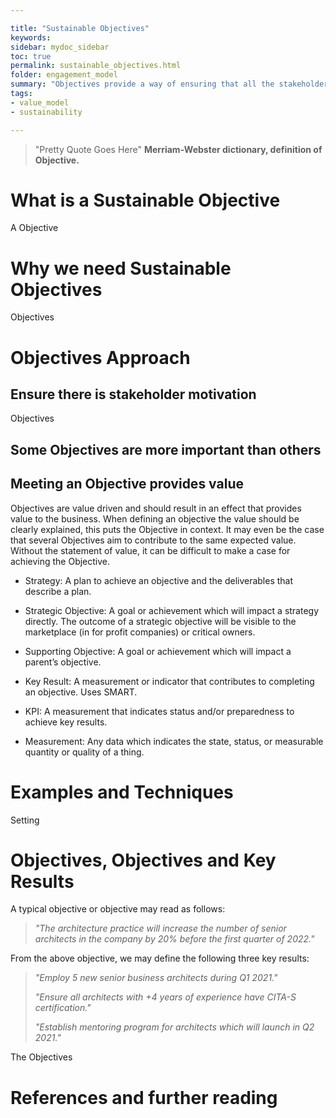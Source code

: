 ```yaml
---

title: "Sustainable Objectives"
keywords: 
sidebar: mydoc_sidebar
toc: true
permalink: sustainable_objectives.html
folder: engagement_model
summary: "Objectives provide a way of ensuring that all the stakeholders have a common understanding of the aims and are all pulling in the same direction."
tags:   
- value_model
- sustainability

---
```


> "Pretty Quote Goes Here" **Merriam-Webster dictionary, definition of Objective.**

# What is a Sustainable Objective

A Objective 

# Why we need Sustainable Objectives

Objectives 

# Objectives Approach

## Ensure there is stakeholder motivation

Objectives 

## Some Objectives are more important than others

## Meeting an Objective provides value

Objectives are value driven and should result in an effect that
provides value to the business. When defining an objective the value
should be clearly explained, this puts the Objective in context. It may
even be the case that several Objectives aim to contribute to the same
expected value. Without the statement of value, it can be difficult to
make a case for achieving the Objective.

- Strategy: A plan to achieve an objective and the deliverables that describe a plan.

- Strategic Objective: A goal or achievement which will impact a strategy directly. The outcome of a strategic objective will be visible to the marketplace (in for profit companies) or critical owners.

- Supporting Objective: A goal or achievement which will impact a parent’s objective.

- Key Result: A measurement or indicator that contributes to completing an objective. Uses SMART.

- KPI: A measurement that indicates status and/or preparedness to achieve key results.

- Measurement: Any data which indicates the state, status, or
  measurable quantity or quality of a thing.

# Examples and Techniques

Setting 

# Objectives, Objectives and Key Results

 A typical
objective or objective may read as follows:

> *"The architecture practice will increase the number of senior
> architects in the company by 20% before the first quarter of 2022."*

From the above objective, we may define the following three key results:

> *"Employ 5 new senior business architects during Q1 2021."*
> 
> *"Ensure all architects with +4 years of experience have CITA-S
> certification."*
> 
> *"Establish mentoring program for architects which will launch in Q2
> 2021."*

The Objectives 

# References and further reading
